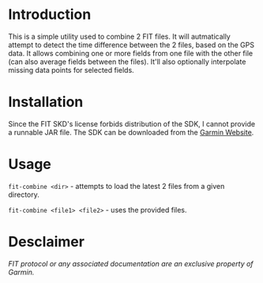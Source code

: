 # Introduction
This is a simple utility used to combine 2 FIT files. 
It will autmatically attempt to detect the time difference between the 2 files, 
based on the GPS data.
It allows combining one or more fields from one file with the other file (can also average fields between the files).
It'll also optionally interpolate missing data points for selected fields.

# Installation
Since the FIT SKD's license forbids distribution of the SDK, I cannot provide a runnable JAR file.
The SDK can be downloaded from the [Garmin Website](https://www.thisisant.com/developer/resources/downloads/).

# Usage
`fit-combine <dir>` - attempts to load the latest 2 files from a given directory.

`fit-combine <file1> <file2>` - uses the provided files.

# Desclaimer
*FIT protocol or any associated documentation are an exclusive property of Garmin.*
